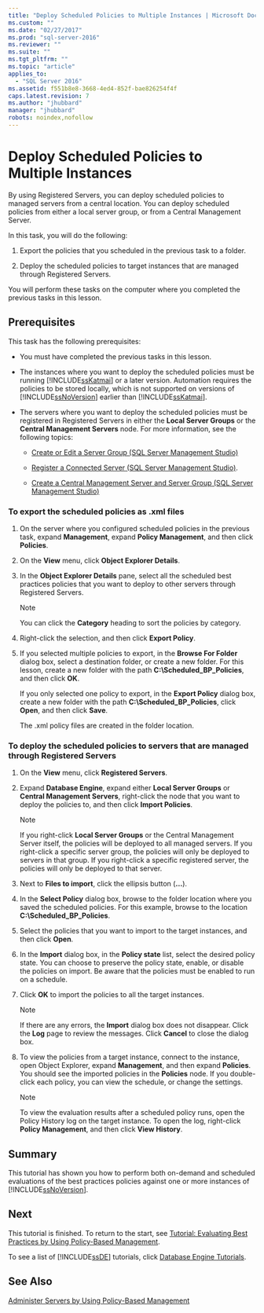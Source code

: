 ```yaml
---
title: "Deploy Scheduled Policies to Multiple Instances | Microsoft Docs"
ms.custom: ""
ms.date: "02/27/2017"
ms.prod: "sql-server-2016"
ms.reviewer: ""
ms.suite: ""
ms.tgt_pltfrm: ""
ms.topic: "article"
applies_to: 
  - "SQL Server 2016"
ms.assetid: f551b8e8-3668-4ed4-852f-bae826254f4f
caps.latest.revision: 7
ms.author: "jhubbard"
manager: "jhubbard"
robots: noindex,nofollow
---
```

# Deploy Scheduled Policies to Multiple Instances
By using Registered Servers, you can deploy scheduled policies to managed servers from a central location. You can deploy scheduled policies from either a local server group, or from a Central Management Server.  
  
In this task, you will do the following:  
  
1.  Export the policies that you scheduled in the previous task to a folder.  
  
2.  Deploy the scheduled policies to target instances that are managed through Registered Servers.  
  
You will perform these tasks on the computer where you completed the previous tasks in this lesson.  
  
## Prerequisites  
This task has the following prerequisites:  
  
-   You must have completed the previous tasks in this lesson.  
  
-   The instances where you want to deploy the scheduled policies must be running [!INCLUDE[ssKatmai](../a9notintoc/includes/sskatmai-md.md)] or a later version. Automation requires the policies to be stored locally, which is not supported on versions of [!INCLUDE[ssNoVersion](../a9notintoc/includes/ssnoversion-md.md)] earlier than [!INCLUDE[ssKatmai](../a9notintoc/includes/sskatmai-md.md)].  
  
-   The servers where you want to deploy the scheduled policies must be registered in Registered Servers in either the **Local Server Groups** or the **Central Management Servers** node. For more information, see the following topics:  
  
    -   [Create or Edit a Server Group &#40;SQL Server Management Studio&#41;](../tools/sql-server-management-studio/create-or-edit-a-server-group-sql-server-management-studio.md)  
  
    -   [Register a Connected Server &#40;SQL Server Management Studio&#41;](../tools/sql-server-management-studio/register-a-connected-server-sql-server-management-studio.md).  
  
    -   [Create a Central Management Server and Server Group &#40;SQL Server Management Studio&#41;](../tools/sql-server-management-studio/da265482-3953-440a-ac23-0ab7e42a55eb.md)  
  
### To export the scheduled policies as .xml files  
  
1.  On the server where you configured scheduled policies in the previous task, expand **Management**, expand **Policy Management**, and then click **Policies**.  
  
2.  On the **View** menu, click **Object Explorer Details**.  
  
3.  In the **Object Explorer Details** pane, select all the scheduled best practices policies that you want to deploy to other servers through Registered Servers.  
  
    > [!NOTE]  
    > You can click the **Category** heading to sort the policies by category.  
  
4.  Right-click the selection, and then click **Export Policy**.  
  
5.  If you selected multiple policies to export, in the **Browse For Folder** dialog box, select a destination folder, or create a new folder. For this lesson, create a new folder with the path **C:\Scheduled_BP_Policies**, and then click **OK**.  
  
    If you only selected one policy to export, in the **Export Policy** dialog box, create a new folder with the path **C:\Scheduled_BP_Policies**, click **Open**, and then click **Save**.  
  
    The .xml policy files are created in the folder location.  
  
### To deploy the scheduled policies to servers that are managed through Registered Servers  
  
1.  On the **View** menu, click **Registered Servers**.  
  
2.  Expand **Database Engine**, expand either **Local Server Groups** or **Central Management Servers**, right-click the node that you want to deploy the policies to, and then click **Import Policies**.  
  
    > [!NOTE]  
    > If you right-click **Local Server Groups** or the Central Management Server itself, the policies will be deployed to all managed servers. If you right-click a specific server group, the policies will only be deployed to servers in that group. If you right-click a specific registered server, the policies will only be deployed to that server.  
  
3.  Next to **Files to import**, click the ellipsis button (**…**).  
  
4.  In the **Select Policy** dialog box, browse to the folder location where you saved the scheduled policies. For this example, browse to the location **C:\Scheduled_BP_Policies**.  
  
5.  Select the policies that you want to import to the target instances, and then click **Open**.  
  
6.  In the **Import** dialog box, in the **Policy state** list, select the desired policy state. You can choose to preserve the policy state, enable, or disable the policies on import. Be aware that the policies must be enabled to run on a schedule.  
  
7.  Click **OK** to import the policies to all the target instances.  
  
    > [!NOTE]  
    > If there are any errors, the **Import** dialog box does not disappear. Click the **Log** page to review the messages. Click **Cancel** to close the dialog box.  
  
8.  To view the policies from a target instance, connect to the instance, open Object Explorer, expand **Management**, and then expand **Policies**. You should see the imported policies in the **Policies** node. If you double-click each policy, you can view the schedule, or change the settings.  
  
    > [!NOTE]  
    > To view the evaluation results after a scheduled policy runs, open the Policy History log on the target instance. To open the log, right-click **Policy Management**, and then click **View History**.  
  
## Summary  
This tutorial has shown you how to perform both on-demand and scheduled evaluations of the best practices policies against one or more instances of [!INCLUDE[ssNoVersion](../a9notintoc/includes/ssnoversion-md.md)].  
  
## Next  
This tutorial is finished. To return to the start, see [Tutorial: Evaluating Best Practices by Using Policy-Based Management](../a9retired/tutorial-evaluating-best-practices-by-using-policy-based-management.md).  
  
To see a list of [!INCLUDE[ssDE](../a9notintoc/includes/ssde-md.md)] tutorials, click [Database Engine Tutorials](../relational-databases/tutorials/database-engine-tutorials.md).  
  
## See Also  
[Administer Servers by Using Policy-Based Management](../relational-databases/policy-based-management/administer-servers-by-using-policy-based-management.md)  
  
  
  
